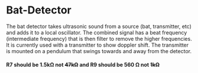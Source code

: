 # Bat-Detector
The bat detector takes ultrasonic sound from a source (bat, transmitter, etc) and adds it to a local oscillator.  The combined signal has a beat frequency (intermediate frequency) that is then filter to remove the higher frequencies.  It is currently used with a transmitter to show doppler shift.  The transmitter is mounted on a pendulum that swings towards and away from the detector.
#### R7 should be 1.5k&#937; not ~~47k&#937;~~ and R9 should be 560 &#937; not ~~1k&#937;~~
